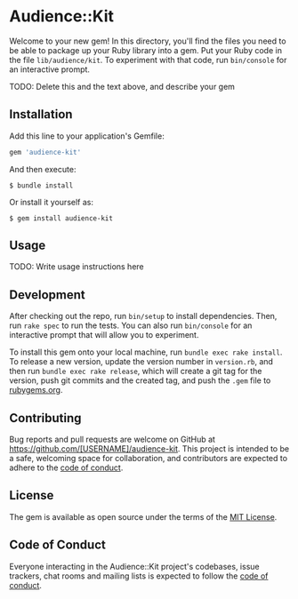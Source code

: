# Audience::Kit

Welcome to your new gem! In this directory, you'll find the files you need to be able to package up your Ruby library into a gem. Put your Ruby code in the file `lib/audience/kit`. To experiment with that code, run `bin/console` for an interactive prompt.

TODO: Delete this and the text above, and describe your gem

## Installation

Add this line to your application's Gemfile:

```ruby
gem 'audience-kit'
```

And then execute:

    $ bundle install

Or install it yourself as:

    $ gem install audience-kit

## Usage

TODO: Write usage instructions here

## Development

After checking out the repo, run `bin/setup` to install dependencies. Then, run `rake spec` to run the tests. You can also run `bin/console` for an interactive prompt that will allow you to experiment.

To install this gem onto your local machine, run `bundle exec rake install`. To release a new version, update the version number in `version.rb`, and then run `bundle exec rake release`, which will create a git tag for the version, push git commits and the created tag, and push the `.gem` file to [rubygems.org](https://rubygems.org).

## Contributing

Bug reports and pull requests are welcome on GitHub at https://github.com/[USERNAME]/audience-kit. This project is intended to be a safe, welcoming space for collaboration, and contributors are expected to adhere to the [code of conduct](https://github.com/[USERNAME]/audience-kit/blob/main/CODE_OF_CONDUCT.md).

## License

The gem is available as open source under the terms of the [MIT License](https://opensource.org/licenses/MIT).

## Code of Conduct

Everyone interacting in the Audience::Kit project's codebases, issue trackers, chat rooms and mailing lists is expected to follow the [code of conduct](https://github.com/[USERNAME]/audience-kit/blob/main/CODE_OF_CONDUCT.md).
